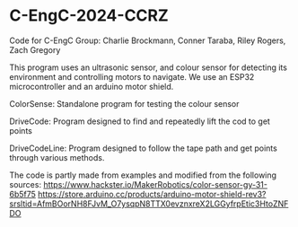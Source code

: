# C-EngC-2024-CCRZ
 
Code for C-EngC
Group: Charlie Brockmann, Conner Taraba, Riley Rogers, Zach Gregory

This program uses an ultrasonic sensor, and colour sensor for detecting its environment and controlling motors to navigate. 
We use an ESP32 microcontroller and an arduino motor shield. 

ColorSense: Standalone program for testing the colour sensor 

DriveCode: Program designed to find and repeatedly lift the cod to get points

DriveCodeLine: Program designed to follow the tape path and get points through various methods. 


The code is partly made from examples and modified from the following sources: 
https://www.hackster.io/MakerRobotics/color-sensor-gy-31-6b5f75 
https://store.arduino.cc/products/arduino-motor-shield-rev3?srsltid=AfmBOorNH8FJvM_O7ysqpN8TTX0evznxreX2LGGyfrpEtic3HtoZNFDO 
